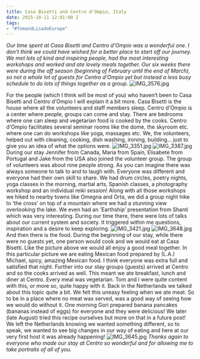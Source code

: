 ```yaml
---
title: Casa Bisetti and Centro d'Ompio, Italy
date: 2015-10-11 12:01:00 Z
tags:
- "#TomandLisadoEurope"
---
```


*Our time spent at Casa Bisetti and Centro d'Ompio was a wonderful one. I don’t think we could have wished for a better place to start off our journey. We met lots of kind and inspiring people, had the most interesting workshops and worked and ate lovely meals together. Our six weeks there were during the off season (beginning of February until the end of March), so not a whole lot of guests for Centro d'Ompio yet but instead a less busy  schedule  to do lots of things together as a group.*
![IMG_3576.jpg](/uploads/IMG_3576.jpg) <!--more-->

For the people (which I think will be most of you) who haven’t been to Casa Bisetti and Centro d'Ompio I will explain it a bit more. Casa Bisetti is the house where all the volunteers and staff members sleep. Centro d'Ompio is a center where people, groups can come and stay. There are bedrooms where one can sleep and vegetarian food is cooked by the cooks. Centro d'Ompio facilitates several seminar rooms like the dome, the skyroom etc. where one can do workshops like yoga, massages etc. We, the volunteers, helped out with cleaning, cooking, dish washing, ironing, building… just to give you an idea of what the options were.
![IMG_3351.jpg](/uploads/IMG_3351.jpg)
![IMG_3387.jpg](/uploads/IMG_3387.jpg)
During our stay Jennifer from Canada, Maria from Spain, Elisabete from Portugal and Jake from the USA also joined the volunteer group. The group of volunteers was about nine people strong. As you can imagine there was always someone to talk to and to laugh with. Everyone was different and everyone had their own skill to share. We had drum circles, poetry nights, yoga classes in the morning, martial arts, Spanish classes, a photography workshop and an individual reiki session! Along with all those workshops we hiked to nearby towns like Omegna and Orta, we did a group night hike to ‘the cross’ on top of a mountain where we had a stunning view overlooking the lake. We even had an 'Earthship’ presentation from Shanti which was very interesting. During our time there, there were lots of talks about our current system and society. It triggered within me questions, inspiration and a desire to keep exploring.
![IMG_3421.jpg](/uploads/IMG_3421.jpg)
![IMG_3648.jpg](/uploads/IMG_3648.jpg)
And then there is the food. During the beginning of our stay, while there were no guests yet, one person would cook and we would eat at Casa Bisetti. Like the picture above we would all enjoy a good meal together. In this particular picture we are eating Mexican food prepared by (L.A.) Michael, spicy, amazing Mexican food. I think everyone was extra full and satisfied that night. Further into our stay groups (guests) arrived at Centro and so the cooks arrived as well. This meant we ate breakfast, lunch and diner at Centro. Every meal was vegetarian. Tom and I were quite content with this, or more so, quite happy with it. Back in the Netherlands we talked about this topic quite a bit. We felt this uneasy feeling when we ate meat. So to be in a place where no meat was served, was a good way of seeing how we would do without it. One morning Gori prepared banana pancakes (bananas instead of eggs) for everyone and they were delicious! We later (late August) tried this recipe ourselves but more on that in a future post! We left the Netherlands knowing we wanted something different, so to speak, we wanted to see big changes in our way of eating and here at our very first host it was already happening!
![IMG_3645.jpg](/uploads/IMG_3645.jpg)
*Thanks again to everyone who made our stay at Centro so wonderful and for allowing me to take portraits of all of you.*